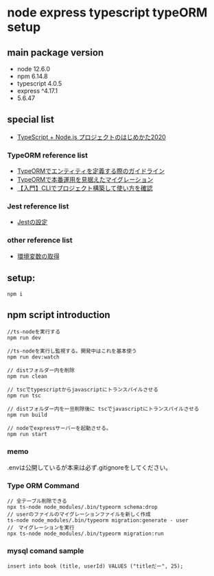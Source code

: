 # node express typescript typeORM setup


## main package version
- node 12.6.0
- npm 6.14.8
- typescript 4.0.5
- express ^4.17.1
- 5.6.47

## special list
- [TypeScript + Node.js プロジェクトのはじめかた2020](https://qiita.com/notakaos/items/3bbd2293e2ff286d9f49)

### TypeORM reference list
- [TypeORMでエンティティを定義する際のガイドライン](https://tech.bitbank.cc/typeorm-entity-guideline/)
- [TypeORMで本番運用を見据えたマイグレーション](https://qiita.com/jnst/items/9a4c1a9f15b165e0e420)
- [【入門】CLIでプロジェクト構築して使い方を確認](https://www.wakuwakubank.com/posts/725-typeorm-cli-init/)

### Jest reference list
- [Jestの設定](https://doc.ebichu.cc/jest/docs/ja/configuration.html)

### other reference list
- [環境変数の取得](https://www.wakuwakubank.com/posts/662-nodejs-env/)


## setup:
```
npm i
```
## npm script introduction

```
//ts-nodeを実行する
npm run dev 

//ts-nodeを実行し監視する。開発中はこれを基本使う
npm run dev:watch

// distフォルダー内を削除
npm run clean

// tscでtypescriptからjavascriptにトランスパイルさせる
npm run tsc

// distフォルダー内を一旦削除後に tscでjavascriptにトランスパイルさせる
npm run build

// nodeでexpressサーバーを起動させる。
npm run start
```


### memo
.envは公開しているが本来は必ず.gitignoreをしてください。

### Type ORM Command
```
// 全テーブル削除できる
npx ts-node node_modules/.bin/typeorm schema:drop
// userのファイルのマイグレーションファイルを新しく作成
ts-node node_modules/.bin/typeorm migration:generate - user
//　マイグレーションを実行
npx ts-node node_modules/.bin/typeorm migration:run
```

### mysql comand sample
```
insert into book (title, userId) VALUES ("titleだー", 25);
```
